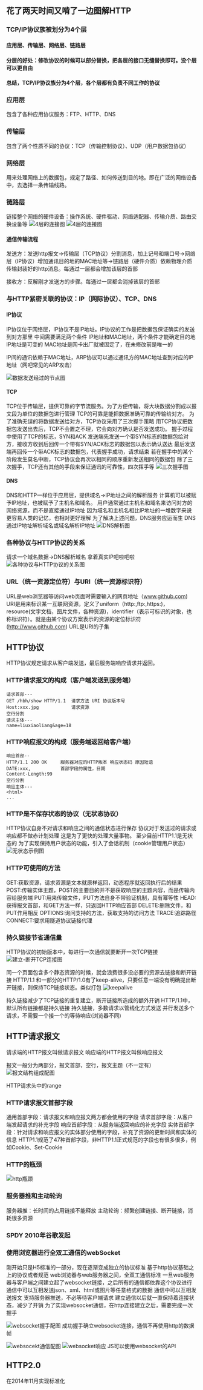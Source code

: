 ## 花了两天时间又啃了一边图解HTTP


### TCP/IP协议族被划分为4个层
#### 应用层、传输层、网络层、链路层
#### 分层的好处：修改协议的时候可以部分替换，把各层的接口无缝替换即可。没个层可以更自由
#### 总结，TCP/IP协议族分为4个层，各个层都有负责不同工作的协议

### 应用层
包含了各种应用协议服务：FTP、HTTP、DNS

### 传输层
包含了两个性质不同的协议：TCP（传输控制协议）、UDP（用户数据包协议）

### 网络层
用来处理网络上的数据包，规定了路径、如何传送到目的地。即在广泛的网络设备中，去选择一条传输线路。

### 链路层
链接整个网络的硬件设备：操作系统、硬件驱动、网络适配器、传输介质、路由交换设备等
![4层的连接图](https://raw.githubusercontent.com/codesway/static/master/%E5%9B%BE%E8%A7%A3HTTP/sicengjiexi.png)
![4层的连接图](https://raw.githubusercontent.com/codesway/static/master/%E5%9B%BE%E8%A7%A3HTTP/sicengchuanshu.png)

#### 通信传输流程
发送方：发送http报文->传输层（TCP协议）分割消息，加上记号和端口号->网络层（IP协议）增加通讯目的地的MAC地址等->链路层（硬件介质）依赖物理介质传输封装好的http消息。每通过一层都会增加该层的首部

接收方：反解刚才发送方的步骤。每通过一层都会消掉该层的首部

### 与HTTP紧密关联的协议：IP（网际协议）、TCP、DNS

#### IP协议
IP协议位于网络层，IP协议不是IP地址。IP协议的工作是把数据包保证确实的发送到对方那里
中间需要满足两个条件 IP地址和MAC地址，两个条件才能确定目的地
IP地址是可变的
MAC地址是网卡出厂就被固定了，在未修改前是唯一的

IP间的通讯依赖于MAC地址，ARP协议可以通过通讯方的MAC地址查到对应的IP地址（网吧常见的ARP攻击）

![数据发送经过的节点图](https://raw.githubusercontent.com/codesway/static/master/%E5%9B%BE%E8%A7%A3HTTP/shujufasong.png)


#### TCP
TCP位于传输层，提供可靠的字节流服务。为了方便传输，将大块数据分割成以报文段为单位的数据包进行管理
TCP的可靠是能把数据准确可靠的传输给对方。
为了准确无误的将数据发送给对方，TCP协议采用了三次握手策略
用TCP协议把数据包发送出去后，TCP不会置之不理，它会向对方确认是否发送成功。
握手过程中使用了TCP的标志，SYN和ACK
发送端先发送一个带SYN标志的数据包给对方，接收方收到后回传一个带有SYN/ACK标志的数据包以表示确认送达
最后发送端再回传一个带ACK标志的数据包，代表握手成功，请求结束
若在握手中的某个阶段发生莫名中断，TCP协议会再次以相同的顺序重新发送相同的数据包
除了三次握手，TCP还有其他的手段来保证通讯的可靠性，四次挥手等
![三次握手图](https://raw.githubusercontent.com/codesway/static/master/%E5%9B%BE%E8%A7%A3HTTP/sanciwoshou.png)

#### DNS
DNS和HTTP一样位于应用层，提供域名->IP地址之间的解析服务
计算机可以被赋予IP地址，也被赋予了主机名和域名。
用户通常通过主机名和域名来访问对方的网络资源，而不是直接通过IP地址
因为域名和主机名相比IP地址的一堆数字来说更容易人类的记忆，也相对更好理解
为了解决上述问题，DNS服务应运而生
DNS通过IP地址解析域名或域名解析IP地址
![DNS解析图](https://raw.githubusercontent.com/codesway/static/master/%E5%9B%BE%E8%A7%A3HTTP/dnsjiexi.png)


### 各种协议与HTTP协议的关系
请求一个域名数据->DNS解析域名
拿着真实IP吧啦吧啦
![各种协议与HTTP协议的关系图](https://raw.githubusercontent.com/codesway/static/master/%E5%9B%BE%E8%A7%A3HTTP/httpguanxi.png)

### URL（统一资源定位符）与URI（统一资源标识符）
URL是web浏览器等访问web页面时需要输入的网页地址（www.github.com)
URI是用来标识某一互联网资源，定义了uniform（http:,ftp:,https:)，resource(文字文档，图片文件，各种资源)，identifier（表示可标识的对象，也称标识符）。就是由某个协议方案表示的资源的定位标识符(http://www.github.com)
URL是URI的子集


## HTTP协议
HTTP协议规定请求从客户端发送，最后服务端响应请求并返回。

### HTTP请求报文的构成（客户端发送到服务端）
```
请求首部---
GET /hbh/show HTTP/1.1  请求方法 URI 协议版本号
Host:xxx.jpg            请求资源
空行分割
请求主体---
name=liuxiaoliang&age=18
```
### HTTP响应报文的构成（服务端返回给客户端）
```
响应首部--
HTTP/1.1 200 OK     服务器对应的HTTP版本 响应状态码 原因短语
DATE:xxx,           首部字段的属性，日期
Content-Length:99   
空行分割
响应主体---
<html>
...
```

### HTTP是不保存状态的协议（无状态协议）
HTTP协议自身不对请求和响应之间的通信状态进行保存
协议对于发送过的请求或响应都不做赤计划处理
这是为了更快的处理大量事物。
至少目前HTTP1.1是无状态的
为了实现保持用户状态的功能，引入了会话机制（cookie管理用户状态）
![无状态示例图](https://raw.githubusercontent.com/codesway/static/master/%E5%9B%BE%E8%A7%A3HTTP/wuzhuangtai.png)

### HTTP可使用的方法

GET:获取资源，请求资源是文本就原样返回，动态程序就返回执行后的结果
POST:传输实体主题，POST的主要目的并不是获取响应的主题内容，而是传输内容给服务端
PUT:用来传输文件，PUT方法自身不带验证机制，具有幂等性
HEAD:获得报文首部，和GET方法一样，只返回HTTP响应首部
DELETE:删除文件，和PUT作用相反
OPTIONS:询问支持的方法，获取支持的访问方法
TRACE:追踪路径
CONNECT:要求用隧道协议链接代理


### 持久链接节省通信量
HTTP协议的初始版本中，每进行一次通信就要断开一次TCP链接
![建立-断开TCP连接图](https://raw.githubusercontent.com/codesway/static/master/%E5%9B%BE%E8%A7%A3HTTP/jianliheduankai.png)

同一个页面包含多个静态资源的时候，就会浪费很多没必要的资源去链接和断开链接
HTTP/1.1 和一部分的HTTP/1.0有了keep-alive，只要任意一端没有明确提出断开链接，则保持TCP链接状态。类似打包
![keepalive](https://raw.githubusercontent.com/codesway/static/master/%E5%9B%BE%E8%A7%A3HTTP/keepalive.png)

持久链接减少了TCP链接的重复建立，断开链接所造成的额外开销
HTTP/1.1中，默认所有链接都是持久链接
持久链接，多数请求以管线化方式发送
并行发送多个请求，不需要一个接一个的等待响应(浏览器不同)


## HTTP请求报文
请求端的HTTP报文叫做请求报文
响应端的HTTP报文叫做响应报文

报文一般分为两部分，报文首部，空行，报文主题（不一定有）
![报文结构组成配图](https://raw.githubusercontent.com/codesway/static/master/%E5%9B%BE%E8%A7%A3HTTP/baowenjiegou.png)

HTTP请求头中的range

### HTTP请求报文首部字段
通用首部字段：请求报文和响应报文两方都会使用的字段
请求首部字段：从客户端发起请求的补充字段
响应首部字段：从服务端返回响应的补充字段
实体首部字段：针对请求和响应报文的实体部分使用的字段，补充了资源的更新时间和实体的信息
HTTP1.1规范了47种首部字段，非HTTP1.1正式规范的字段也有很多很多，例如Cookie、Set-Cookie


### HTTP的瓶颈
![http瓶颈](https://raw.githubusercontent.com/codesway/static/master/%E5%9B%BE%E8%A7%A3HTTP/httppingjing.png)

### 服务器推和主动轮询
服务器推：长时间的占用链接不能释放
主动轮询：频繁创建链接、断开链接，消耗很多资源

### SPDY 2010年谷歌发起

### 使用浏览器进行全双工通信的webSocket
刚开始只是H5标准的一部分，现在逐渐变成独立的协议标准
基于http协议基础之上的协议或者规范
web浏览器与web服务器之间，全双工通信标准
一旦web服务器与客户端之间建立起了websocket链接，之后所有的通信都依靠这个协议进行
通信中可以互相发送json、xml、html或图片等任意格式的数据
通信中可以互相发送报文
支持服务器推送，不必等待客户端请求
建立通信以后就一直保持着连接状态，减少了开销
为了实现websocket通信，在http连接建立之后，需要完成一次握手


![websocket握手配图](https://raw.githubusercontent.com/codesway/static/master/%E5%9B%BE%E8%A7%A3HTTP/websocketwoshou.png)
成功握手确立websocket连接，通信不再使用http的数据帧

![websocekt通信配图](https://raw.githubusercontent.com/codesway/static/master/%E5%9B%BE%E8%A7%A3HTTP/websockettongxin.png)
![websocket响应](https://raw.githubusercontent.com/codesway/static/master/%E5%9B%BE%E8%A7%A3HTTP/websocketxiangying.png)
JS可以使用websocket的API



## HTTP2.0
在2014年11月实现标准化













